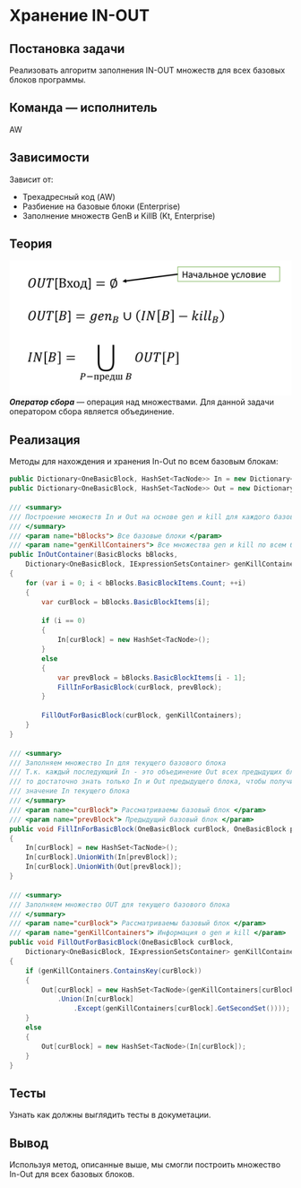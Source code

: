 # Хранение IN-OUT

## Постановка задачи
Реализовать	алгоритм заполнения IN-OUT  множеств для всех базовых блоков программы.

## Команда — исполнитель
AW

## Зависимости
Зависит от:
- Трехадресный код (AW)
- Разбиение на базовые блоки (Enterprise)
- Заполнение множеств GenB и KillB (Kt, Enterprise)

## Теория
![](../images/31-teamAW-1.PNG)
***Оператор сбора*** &mdash; операция над множествами. Для данной задачи оператором сбора является объединение.

## Реализация
Методы для нахождения и хранения In-Out по всем базовым блокам:
```csharp
public Dictionary<OneBasicBlock, HashSet<TacNode>> In = new Dictionary<OneBasicBlock, HashSet<TacNode>>();
public Dictionary<OneBasicBlock, HashSet<TacNode>> Out = new Dictionary<OneBasicBlock, HashSet<TacNode>>();

/// <summary>
/// Построение множеств In и Out на основе gen и kill для каждого базового блока
/// </summary>
/// <param name="bBlocks"> Все базовые блоки </param>
/// <param name="genKillContainers"> Все множества gen и kill по всем базовым блокам </param>
public InOutContainer(BasicBlocks bBlocks,
    Dictionary<OneBasicBlock, IExpressionSetsContainer> genKillContainers)
{
    for (var i = 0; i < bBlocks.BasicBlockItems.Count; ++i)
    {
        var curBlock = bBlocks.BasicBlockItems[i];

        if (i == 0)
        {
            In[curBlock] = new HashSet<TacNode>();
        }
        else
        {
            var prevBlock = bBlocks.BasicBlockItems[i - 1];
            FillInForBasicBlock(curBlock, prevBlock);
        }

        FillOutForBasicBlock(curBlock, genKillContainers);
    }
}

/// <summary>
/// Заполняем множество In для текущего базового блока
/// Т.к. каждый последующий In - это объединение Out всех предыдущих блоков,
/// то достаточно знать только In и Out предыдущего блока, чтобы получить 
/// значение In текущего блока
/// </summary>
/// <param name="curBlock"> Рассматриваемы базовый блок </param>
/// <param name="prevBlock"> Предыдущий базовый блок </param>
public void FillInForBasicBlock(OneBasicBlock curBlock, OneBasicBlock prevBlock)
{
    In[curBlock] = new HashSet<TacNode>();
    In[curBlock].UnionWith(In[prevBlock]);
    In[curBlock].UnionWith(Out[prevBlock]);
}

/// <summary>
/// Заполняем множество OUT для текущего базового блока
/// </summary>
/// <param name="curBlock"> Рассматриваемы базовый блок </param>
/// <param name="genKillContainers"> Информация о gen и kill </param>
public void FillOutForBasicBlock(OneBasicBlock curBlock,
    Dictionary<OneBasicBlock, IExpressionSetsContainer> genKillContainers)
{
    if (genKillContainers.ContainsKey(curBlock))
    {
        Out[curBlock] = new HashSet<TacNode>(genKillContainers[curBlock].GetFirstSet()
            .Union(In[curBlock]
                .Except(genKillContainers[curBlock].GetSecondSet())));
    }
    else
    {
        Out[curBlock] = new HashSet<TacNode>(In[curBlock]);
    }
}
```

## Тесты
Узнать как должны выглядить тесты в докуметации.

## Вывод
Используя метод, описанные выше, мы смогли построить множество In-Out для всех базовых блоков. 
